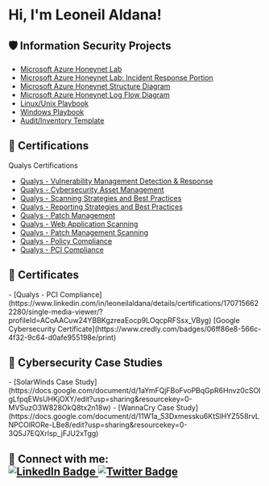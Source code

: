 <h1>Hi, I'm Leoneil Aldana! <a href="https://www.linkedin.com/in/leoneilaldana/"> </a>
 
<h2>🛡️ Information Security Projects</h2>
 
- [Microsoft Azure Honeynet Lab](https://docs.google.com/document/d/1vgpqfMyxUcxQnS41V0oVcaHL1uLUD_UzJLDWfmsVJ7U/edit#heading=h.z6ne0og04bp5)
- [Microsoft Azure Honeynet Lab: Incident Response Portion](https://docs.google.com/document/d/1-4fG4w65FIi2xSjoq6yHC_Co7nvRBYApZu0Ba7VMGLk/edit?usp=sharing)
- [Microsoft Azure Honeynet Structure Diagram](https://github.com/LeoneilAldana/LeoNeku/blob/main/Azure_Structure_Diagram.drawio.png)
- [Microsoft Azure Honeynet Log Flow Diagram](https://github.com/LeoneilAldana/LeoNeku/blob/main/Azure_LAW.drawio.png)
- [Linux/Unix Playbook](https://docs.google.com/document/d/1kf-g9mJnz4AY85jIjJTSJU8-kwhQoyL5ku0RDUOJCbQ/edit#heading=h.gjdgxs)
- [Windows Playbook](https://docs.google.com/document/d/1gAlTGFAa3DsQlRFJLKd3h5Eg8EZNjZs7AYsjYOiZlng/edit#heading=h.gjdgxs)
- [Audit/Inventory Template](https://docs.google.com/document/d/1ZDJi0sAYKhqSy_eVRWupA9p4wof59W9B/edit#heading=h.gjdgxs)

<h2>📜 Certifications</h2>

 Qualys Certifications
  - [Qualys - Vulnerability Management Detection & Response](https://www.linkedin.com/in/leoneilaldana/details/certifications/1707155617207/single-media-viewer/?profileId=ACoAACuw24YBBKgzreaEocp9LOqcpRFSsx_VByg)
  - [Qualys - Cybersecurity Asset Management](https://www.linkedin.com/in/leoneilaldana/details/certifications/1707156357469/single-media-viewer/?profileId=ACoAACuw24YBBKgzreaEocp9LOqcpRFSsx_VByg)
  - [Qualys - Scanning Strategies and Best Practices](https://www.linkedin.com/in/leoneilaldana/details/certifications/1707155873027/single-media-viewer/?profileId=ACoAACuw24YBBKgzreaEocp9LOqcpRFSsx_VByg)
  - [Qualys - Reporting Strategies and Best Practices](https://www.linkedin.com/in/leoneilaldana/details/certifications/1707156061263/single-media-viewer/?profileId=ACoAACuw24YBBKgzreaEocp9LOqcpRFSsx_VByg)
  - [Qualys - Patch Management](https://www.linkedin.com/in/leoneilaldana/details/certifications/1707156238429/single-media-viewer/?profileId=ACoAACuw24YBBKgzreaEocp9LOqcpRFSsx_VByg)
  - [Qualys - Web Application Scanning](https://www.linkedin.com/in/leoneilaldana/details/certifications/1707157545382/single-media-viewer/?profileId=ACoAACuw24YBBKgzreaEocp9LOqcpRFSsx_VByg)
  - [Qualys - Patch Management Scanning](https://www.linkedin.com/in/leoneilaldana/details/certifications/1707156238429/single-media-viewer/?profileId=ACoAACuw24YBBKgzreaEocp9LOqcpRFSsx_VByg)
  - [Qualys - Policy Compliance](https://www.linkedin.com/in/leoneilaldana/overlay/1707156788767/single-media-viewer/?profileId=ACoAACuw24YBBKgzreaEocp9LOqcpRFSsx_VByg)
  - [Qualys - PCI Compliance](https://www.linkedin.com/in/leoneilaldana/details/certifications/1707156622280/single-media-viewer/?profileId=ACoAACuw24YBBKgzreaEocp9LOqcpRFSsx_VByg)
  

<h2>📜 Certificates</h2>
  - [Qualys - PCI Compliance](https://www.linkedin.com/in/leoneilaldana/details/certifications/1707156622280/single-media-viewer/?profileId=ACoAACuw24YBBKgzreaEocp9LOqcpRFSsx_VByg)
  [Google Cybersecurity Certificate](https://www.credly.com/badges/06ff86e8-566c-4f32-9c64-d0afe955198e/print)
  
<h2>📜 Cybersecurity Case Studies</h2>
 - [SolarWinds Case Study](https://docs.google.com/document/d/1aYmFQjFBoFvoPBqGpR6Hnvz0cSOIgLfpqEWsUHKjOXY/edit?usp=sharing&resourcekey=0-MVSuzO3W828OkQ8tx2n18w)
 - [WannaCry Case Study](https://docs.google.com/document/d/11W1a_53Dxmessku6KtSlHYZ558rvLNPCOlRORe-LBe8/edit?usp=sharing&resourcekey=0-3Q5J7EQXrlsp_jFJU2xTgg)

<h2> 🤳 Connect with me:
<!---
   <a href="https://www.linkedin.com/in/leoneilaldana/" target="_blank" rel="noopener noreferrer">
    <img src="https://github.com/LeoneilAldana/LeoNeku/main/linkedin-logo.png" alt="LinkedIn Logo" width="32" height="32">
   </a>
   <a href="https://twitter.com/zNeku" target="_blank" rel="noopener noreferrer">
   <img src="https://github.com/your-username/LeoneilAldana/LeoNeku/main/twitter-logo.png" alt="Twitter Logo" width="32" height="32">
   </a>
-->

<div id="badges">
  <a href="https://www.linkedin.com/in/leoneilaldana/">
    <img src="https://img.shields.io/badge/LinkedIn-blue?style=for-the-badge&logo=linkedin&logoColor=white" alt="LinkedIn Badge"/>
  </a>
  <a href="https://twitter.com/zNeku_">
    <img src="https://img.shields.io/badge/Twitter-blue?style=for-the-badge&logo=twitter&logoColor=white" alt="Twitter Badge"/>
  </a>
</div>

<!--- [![LinkedIn](https://github.com/LeoneilAldana/LeoNeku/blob/main/linkedin.png?raw=true)](https://www.linkedin.com/in/leoneilaldana)
  [LinkedIn](https://twitter.com/zNeku_)
-->
</h2>
 

